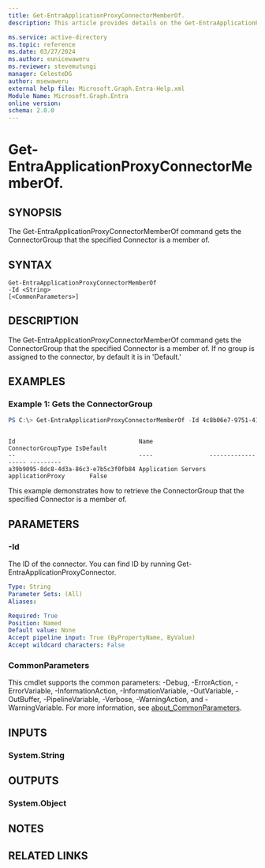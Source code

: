 ```yaml
---
title: Get-EntraApplicationProxyConnectorMemberOf.
description: This article provides details on the Get-EntraApplicationProxyConnectorMemberOf Command.

ms.service: active-directory
ms.topic: reference
ms.date: 03/27/2024
ms.author: eunicewaweru
ms.reviewer: stevemutungi
manager: CelesteDG
author: msewaweru
external help file: Microsoft.Graph.Entra-Help.xml
Module Name: Microsoft.Graph.Entra
online version:
schema: 2.0.0
---
```


# Get-EntraApplicationProxyConnectorMemberOf.

## SYNOPSIS
The Get-EntraApplicationProxyConnectorMemberOf command gets the ConnectorGroup that the specified Connector is a member of.

## SYNTAX

```
Get-EntraApplicationProxyConnectorMemberOf 
-Id <String> 
[<CommonParameters>]
```

## DESCRIPTION
The Get-EntraApplicationProxyConnectorMemberOf command gets the ConnectorGroup that the specified Connector is a member of.
If no group is assigned to the connector, by default it is in 'Default.'

## EXAMPLES

### Example 1: Gets the ConnectorGroup

```powershell
PS C:\> Get-EntraApplicationProxyConnectorMemberOf -Id 4c8b06e7-9751-41d5-8e5e-48e9b9bc2c66
```
```output

Id                                   Name                ConnectorGroupType IsDefault
--                                   ----                ------------------ ---------
a39b9095-8dc8-4d3a-86c3-e7b5c3f0fb84 Application Servers applicationProxy       False
```
This example demonstrates how to retrieve the ConnectorGroup that the specified Connector is a member of.

## PARAMETERS

### -Id
The ID of the connector.
You can find ID by running Get-EntraApplicationProxyConnector.

```yaml
Type: String
Parameter Sets: (All)
Aliases:

Required: True
Position: Named
Default value: None
Accept pipeline input: True (ByPropertyName, ByValue)
Accept wildcard characters: False
```

### CommonParameters
This cmdlet supports the common parameters: -Debug, -ErrorAction, -ErrorVariable, -InformationAction, -InformationVariable, -OutVariable, -OutBuffer, -PipelineVariable, -Verbose, -WarningAction, and -WarningVariable. For more information, see [about_CommonParameters](http://go.microsoft.com/fwlink/?LinkID=113216).

## INPUTS

### System.String
## OUTPUTS

### System.Object
## NOTES

## RELATED LINKS

